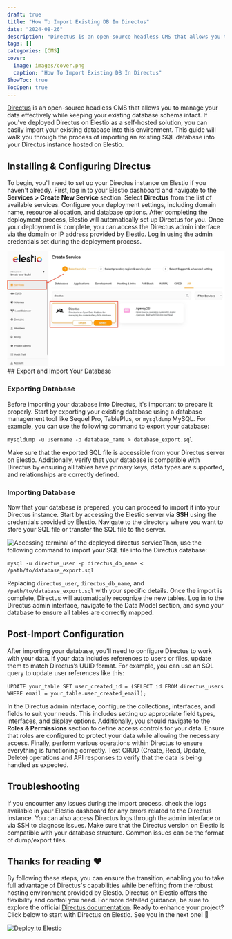 ```yaml
---
draft: true
title: "How To Import Existing DB In Directus"
date: "2024-08-26"
description: "Directus is an open-source headless CMS that allows you to manage your data effectively while keeping your existing database schema intact. If you've deployed Directus on Elestio as a self-hosted solution, you can easily import your existing database into this environment. This guide will walk you through the"
tags: []
categories: [CMS]
cover:
  image: images/cover.png
  caption: "How To Import Existing DB In Directus"
ShowToc: true
TocOpen: true
---
```



[Directus](https://elest.io/open-source/directus?ref=blog.elest.io) is an open\-source headless CMS that allows you to manage your data effectively while keeping your existing database schema intact. If you've deployed Directus on Elestio as a self\-hosted solution, you can easily import your existing database into this environment. This guide will walk you through the process of importing an existing SQL database into your Directus instance hosted on Elestio.

## **Installing \& Configuring Directus**

To begin, you'll need to set up your Directus instance on Elestio if you haven't already. First, log in to your Elestio dashboard and navigate to the **Services \> Create New Service** section. Select **Directus** from the list of available services. Configure your deployment settings, including domain name, resource allocation, and database options. After completing the deployment process, Elestio will automatically set up Directus for you. Once your deployment is complete, you can access the Directus admin interface via the domain or IP address provided by Elestio. Log in using the admin credentials set during the deployment process.

![Deploying Directus service on Elestio](images/Screenshot-2024-08-09-at-12.02.36-PM.jpg)## Export and Import Your Database

### Exporting Database

Before importing your database into Directus, it's important to prepare it properly. Start by exporting your existing database using a database management tool like Sequel Pro, TablePlus, or `mysqldump` MySQL. For example, you can use the following command to export your database: 


```
mysqldump -u username -p database_name > database_export.sql
```
 Make sure that the exported SQL file is accessible from your Directus server on Elestio. Additionally, verify that your database is compatible with Directus by ensuring all tables have primary keys, data types are supported, and relationships are correctly defined.

### Importing Database

Now that your database is prepared, you can proceed to import it into your Directus instance. Start by accessing the Elestio server via **SSH** using the credentials provided by Elestio. Navigate to the directory where you want to store your SQL file or transfer the SQL file to the server. 

![Accessing terminal of the deployed directus service](https://blog.elest.io/content/images/2024/08/Screenshot-2024-08-08-at-8.15.27-PM.jpg)Then, use the following command to import your SQL file into the Directus database: 


```
mysql -u directus_user -p directus_db_name < /path/to/database_export.sql
```
 Replacing `directus_user`, `directus_db_name`, and `/path/to/database_export.sql` with your specific details. Once the import is complete, Directus will automatically recognize the new tables. Log in to the Directus admin interface, navigate to the Data Model section, and sync your database to ensure all tables are correctly mapped.

## **Post\-Import Configuration**

After importing your database, you'll need to configure Directus to work with your data. If your data includes references to users or files, update them to match Directus’s UUID format. For example, you can use an SQL query to update user references like this: 


```
UPDATE your_table SET user_created_id = (SELECT id FROM directus_users WHERE email = your_table.user_created_email);
```
 In the Directus admin interface, configure the collections, interfaces, and fields to suit your needs. This includes setting up appropriate field types, interfaces, and display options. Additionally, you should navigate to the **Roles \& Permissions** section to define access controls for your data. Ensure that roles are configured to protect your data while allowing the necessary access. Finally, perform various operations within Directus to ensure everything is functioning correctly. Test CRUD (Create, Read, Update, Delete) operations and API responses to verify that the data is being handled as expected.

## **Troubleshooting**

If you encounter any issues during the import process, check the logs available in your Elestio dashboard for any errors related to the Directus instance. You can also access Directus logs through the admin interface or via SSH to diagnose issues. Make sure that the Directus version on Elestio is compatible with your database structure. Common issues can be the format of dump/export files.

## **Thanks for reading ❤️**

By following these steps, you can ensure the transition, enabling you to take full advantage of Directus's capabilities while benefiting from the robust hosting environment provided by Elestio. Directus on Elestio offers the flexibility and control you need. For more detailed guidance, be sure to explore the official [Directus documentation](https://docs.directus.io/?ref=blog.elest.io). Ready to enhance your project? Click below to start with Directus on Elestio. See you in the next one! 👋




[![Deploy to Elestio](https://elest.io/images/logos/deploy-to-elestio-btn.png)](https://elest.io/open-source/directus?ref=blog.elest.io)



